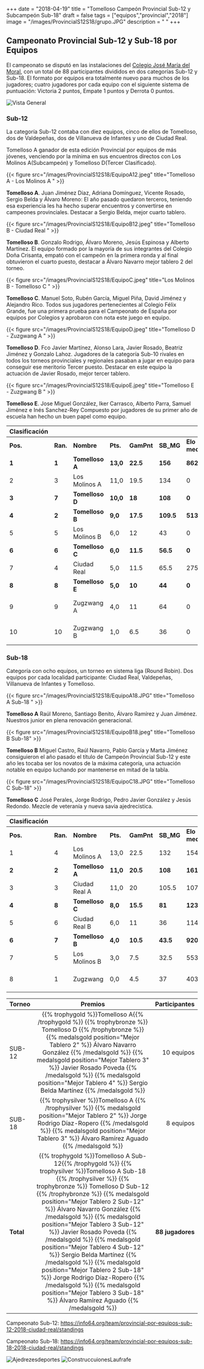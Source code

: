 +++
date = "2018-04-19"
title = "Tomelloso Campeón Provincial Sub-12 y Subcampeón Sub-18"
draft = false
tags = ["equipos","provincial","2018"]
image = "/images/ProvincialS12S18/grupo.JPG"
description = " "
+++



## Campeonato Provincial Sub-12 y Sub-18 por Equipos

El campeonato se disputó en las instalaciones del [Colegio José María del Moral](http://colemoral.blogspot.com.es/), con un total de 88 participantes divididos en dos categorías Sub-12 y Sub-18.
El formato por equipos era totalmente nuevo para muchos de los jugadores;  cuatro jugadores por cada equipo con el siguiente sistema de puntuación: Victoria 2 puntos, Empate 1 puntos y Derrota 0 puntos.

![Vista General](/images/ProvincialS12S18/general.JPG)

### Sub-12

La categoría Sub-12 contaba con diez equipos, cinco de ellos de Tomelloso, dos de Valdepeñas, dos de Villanueva de Infantes y uno de Ciudad Real.

Tomelloso A ganador de  esta edición Provincial por equipos de más jóvenes, venciendo por la mínima en sus encuentros directos con Los Molinos A(Subcampeón) y Tomelloso D(Tercer Clasificado).

{{< figure src="/images/ProvincialS12S18/EquipoA12.jpeg" title="Tomelloso A - Los Molinos A " >}}

**Tomelloso A**. Juan Jiménez Diaz, Adriana Domínguez, Vicente Rosado, Sergio Belda y Álvaro Moreno: El año pasado quedaron terceros, teniendo esa experiencia les ha hecho superar encuentros y convertirse en campeones provinciales. Destacar a Sergio Belda, mejor cuarto tablero.

{{< figure src="/images/ProvincialS12S18/EquipoB12.jpeg" title="Tomelloso B - Ciudad Real " >}}

**Tomelloso B**. Gonzalo Rodrigo, Álvaro Moreno, Jesús Espinosa y Alberto Martínez. El equipo formado por la mayoría de sus integrantes del Colegio Doña Crisanta, empató con el campeón en la primera ronda y al final obtuvieron el cuarto puesto, destacar a Álvaro Navarro mejor tablero 2 del torneo.

{{< figure src="/images/ProvincialS12S18/EquipoC.jpeg" title="Los Molinos B - Tomelloso C " >}}

**Tomelloso C**. Manuel Soto, Rubén García, Miguel Piña, David Jiménez y Alejandro Rico. Todos sus jugadores pertenecientes al Colegio Félix Grande, fue una primera prueba para el Campeonato de España por equipos por Colegios y aprobaron con nota este juego en equipo.

{{< figure src="/images/ProvincialS12S18/EquipoD.jpeg" title="Tomelloso D - Zuzgwang A " >}}

**Tomelloso D**. Fco Javier Martínez, Alonso Lara, Javier Rosado, Beatriz Jiménez y Gonzalo Lahoz. Jugadores de la categoría Sub-10 rivales en todos los torneos provinciales y regionales pasaban a jugar en equipo para conseguir ese meritorio Tercer puesto. Destacar en este equipo la actuación de Javier Rosado, mejor tercer tablero.

{{< figure src="/images/ProvincialS12S18/EquipoE.jpeg" title="Tomelloso E - Zuzgwang B " >}}

**Tomelloso E**. Jose Miguel González, Iker Carrasco, Alberto Parra, Samuel Jiménez e Inés Sanchez-Rey Compuesto por jugadores de su primer año de escuela han hecho un buen papel como equipo.

| Clasificación    |      |               |      |        |       |           |                            |
|------------------|------|---------------|------|--------|-------|-----------|----------------------------|
| __Pos.__             | __Ran.__ | __Nombre__        | __Pts.__ | __GamPnt__ | __SB_MG__ | __Elo medio__ | __Origen/Club__                |
| __1__                | __1__    | __Tomelloso A__   | __13,0__ | __22.5__   | __156__   | __862__       | __Tomelloso__                  |
| 2                | 3    | Los Molinos A | 11,0 | 19.5   | 134   | 0         | Valdepeñas                 |
| __3__                | __7__    | __Tomelloso D__   | __10,0__ | __18__     | __108__   | __0__         | __Tomelloso__                  |
| __4__                | __2__    | __Tomelloso B__   | __9,0__  | __17.5__   | __109.5__ | __513__       | __Tomelloso__                  |
| 5                | 5    | Los Molinos B | 6,0  | 12     | 43    | 0         | Valdepeñas                 |
| __6__                | __6__    | __Tomelloso C__   | __6,0__  | __11.5__   | __56.5__  | __0__         | __Tomelloso__                  |
| 7                | 4    | Ciudad Real   | 5,0  | 11.5   | 65.5  | 275       | Ciudad Real                |
| __8__                | __8__    | __Tomelloso E__   | __5,0__  | __10__     | __44__    | __0__         | __Tomelloso__                  |
| 9                | 9    | Zugzwang A    | 4,0  | 11     | 64    | 0         | Vlllanueva de los Infantes |
| 10               | 10   | Zugzwang B    | 1,0  | 6.5    | 36    | 0         | Villanueva de los Infantes |


### Sub-18

Categoría con ocho equipos, un torneo en sistema liga (Round Robin). Dos equipos por cada localidad participante: Ciudad Real, Valdepeñas, Villanueva de Infantes y Tomelloso.

{{< figure src="/images/ProvincialS12S18/EquipoA18.JPG" title="Tomelloso A Sub-18 " >}}

**Tomelloso A** Raúl Moreno, Santiago Benito, Álvaro Ramírez y Juan Jiménez. Nuestros junior en plena renovación generacional.

{{< figure src="/images/ProvincialS12S18/EquipoB18.jpeg" title="Tomelloso B Sub-18" >}}

**Tomelloso B** Miguel Castro, Raúl Navarro, Pablo García y Marta Jiménez consiguieron el año pasado el título de Campeón Provincial Sub-12 y este año les tocaba ser los novatos de la máxima categoría, una actuación notable en equipo luchando por mantenerse en mitad de la tabla.

{{< figure src="/images/ProvincialS12S18/EquipoC18.JPG" title="Tomelloso C Sub-18" >}}

**Tomelloso C** José Perales, Jorge Rodrigo, Pedro Javier González y Jesús Redondo. Mezcle de veteranía y nueva savia ajedrecistica.

| Clasificación    |      |               |      |        |       |           |                            |
|------------------|------|---------------|------|--------|-------|-----------|----------------------------|
| __Pos.__             | __Ran.__ | __Nombre__        | __Pts.__ | __GamPnt__ | __SB_MG__ | __Elo medio__ | __Origen/Club__                |
| 1                | 4    | Los Molinos A | 13,0 | 22.5   | 132   | 1548      | Valdepeñas                 |
| __2__                | __2__    | __Tomelloso A__   | __11,0__ | __20.5__   | __108__   | __1614__      | __Tomelloso__                  |
| 3                | 3    | Ciudad Real A | 11,0 | 20     | 105.5 | 1078      | Ciudad Real                |
| __4__                | __8__    | __Tomelloso C__   | __8,0__  | __15.5__   | __81__    | __1231__      | __Tomelloso__                  |
| 5                | 6    | Ciudad Real B | 6,0  | 11     | 36    | 1143      | Ciudad Real                |
| __6__                | __7__    | __Tomelloso B__   | __4,0__  | __10.5__   | __43.5__  | __920__       | __Tomelloso__                  |
| 7                | 5    | Los Molinos B | 3,0  | 7.5    | 32.5  | 553       | Valdepeñas                 |
| 8                | 1    | Zugzwang      | 0,0  | 4.5    | 37    | 403       | Villanueva de los Infantes |


|Torneo    |Premios                                             | Participantes |
|:---------|:--------------------------------------------------:|--------------:|
|SUB-12 |  {{% trophygold %}}Tomelloso A{{% /trophygold %}} {{% trophybronze %}} Tomelloso D {{% /trophybronze %}} {{% medalsgold position="Mejor Tablero 2" %}} Álvaro Navarro González {{% /medalsgold %}} {{% medalsgold position="Mejor Tablero 3" %}} Javier Rosado Poveda {{% /medalsgold %}} {{% medalsgold position="Mejor Tablero 4" %}} Sergio Belda Martínez {{% /medalsgold %}} | 10 equipos |
|SUB-18 | {{% trophysilver %}}Tomelloso A {{% /trophysilver %}} {{% medalsgold position="Mejor Tablero 2" %}} Jorge Rodrigo Díaz-Ropero {{% /medalsgold %}} {{% medalsgold position="Mejor Tablero 3" %}} Álvaro Ramírez Aguado {{% /medalsgold %}} | 8 equipos |
|__Total__ |  {{% trophygold %}}Tomelloso A Sub-12{{% /trophygold %}} {{% trophysilver %}}Tomelloso A Sub-18 {{% /trophysilver %}} {{% trophybronze %}} Tomelloso D Sub-12 {{% /trophybronze %}} {{% medalsgold position="Mejor Tablero 2 Sub-12" %}} Álvaro Navarro González {{% /medalsgold %}} {{% medalsgold position="Mejor Tablero 3 Sub-12" %}} Javier Rosado Poveda {{% /medalsgold %}} {{% medalsgold position="Mejor Tablero 4 Sub-12" %}} Sergio Belda Martínez {{% /medalsgold %}}  {{% medalsgold position="Mejor Tablero 2 Sub-18" %}} Jorge Rodrigo Díaz-Ropero {{% /medalsgold %}} {{% medalsgold position="Mejor Tablero 3 Sub-18" %}} Álvaro Ramírez Aguado {{% /medalsgold %}} | __88 jugadores__ |


Campeonato Sub-12: https://info64.org/team/provincial-por-equipos-sub-12-2018-ciudad-real/standings

Campeonato Sub-18: https://info64.org/team/provincial-por-equipos-sub-18-2018-ciudad-real/standings

![Ajedrezesdeportes](/images/ProvincialS12S18/Ajedrezesdeporte.jpg)
![ConstruccuionesLaufrafe](/images/ProvincialS12S18/Laufrafe.jpg)